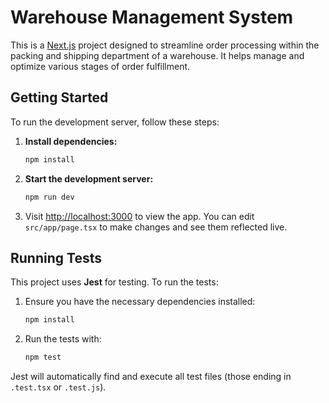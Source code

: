 # Warehouse Management System

This is a [Next.js](https://nextjs.org) project designed to streamline order processing within the packing and shipping department of a warehouse. It helps manage and optimize various stages of order fulfillment.

## Getting Started

To run the development server, follow these steps:

1. **Install dependencies:**

    ```bash
    npm install
    ```

2. **Start the development server:**

    ```bash
    npm run dev
    ```

3. Visit [http://localhost:3000](http://localhost:3000) to view the app. You can edit `src/app/page.tsx` to make changes and see them reflected live.

## Running Tests

This project uses **Jest** for testing. To run the tests:

1. Ensure you have the necessary dependencies installed:

    ```bash
    npm install
    ```

2. Run the tests with:

    ```bash
    npm test
    ```

Jest will automatically find and execute all test files (those ending in `.test.tsx` or `.test.js`).
